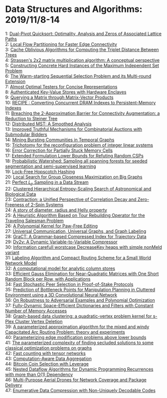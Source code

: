 # Data Structures and Algorithms: 2019/11/8-14  
1: [Dual-Pivot Quicksort: Optimality, Analysis and Zeros of Associated  Lattice Paths](https://doi.org/10.48550/arXiv.1611.00258)  
2: [Local Flow Partitioning for Faster Edge Connectivity](https://doi.org/10.48550/arXiv.1704.01254)  
3: [Cache Oblivious Algorithms for Computing the Triplet Distance Between  Trees](https://doi.org/10.48550/arXiv.1706.10284)  
4: [Strassen's 2x2 matrix multiplication algorithm: A conceptual perspective](https://doi.org/10.48550/arXiv.1708.08083)  
5: [Constructing Concrete Hard Instances of the Maximum Independent Set  Problem](https://doi.org/10.48550/arXiv.1807.03739)  
6: [The Warm-starting Sequential Selection Problem and its Multi-round  Extension](https://doi.org/10.48550/arXiv.1809.07299)  
7: [Almost Optimal Testers for Concise Representations](https://doi.org/10.48550/arXiv.1904.09958)  
8: [Authenticated Key-Value Stores with Hardware Enclaves](https://doi.org/10.48550/arXiv.1904.12068)  
9: [Querying a Matrix through Matrix-Vector Products](https://doi.org/10.48550/arXiv.1906.05736)  
10: [RECIPE : Converting Concurrent DRAM Indexes to Persistent-Memory Indexes](https://doi.org/10.48550/arXiv.1909.13670)  
11: [Breaching the 2-Approximation Barrier for Connectivity Augmentation: a  Reduction to Steiner Tree](https://doi.org/10.48550/arXiv.1911.02259)  
12: [Distributed MST: A Smoothed Analysis](https://doi.org/10.48550/arXiv.1911.02628)  
13: [Improved Truthful Mechanisms for Combinatorial Auctions with Submodular  Bidders](https://doi.org/10.48550/arXiv.1911.02716)  
14: [Mining Bursting Communities in Temporal Graphs](https://doi.org/10.48550/arXiv.1911.02780)  
15: [Trichotomy for the reconfiguration problem of integer linear systems](https://doi.org/10.48550/arXiv.1911.02786)  
16: [Error Correction for Partially Stuck Memory Cells](https://doi.org/10.48550/arXiv.1911.02904)  
17: [Extended Formulation Lower Bounds for Refuting Random CSPs](https://doi.org/10.48550/arXiv.1911.02911)  
18: [Probabilistic Watershed: Sampling all spanning forests for seeded  segmentation and semi-supervised learning](https://doi.org/10.48550/arXiv.1911.02921)  
19: [Lock-Free Hopscotch Hashing](https://doi.org/10.48550/arXiv.1911.03028)  
20: [Local Search for Group Closeness Maximization on Big Graphs](https://doi.org/10.48550/arXiv.1911.03360)  
21: [Perfect $L_p$ Sampling in a Data Stream](https://doi.org/10.48550/arXiv.1808.05497)  
22: [Clustered Hierarchical Entropy-Scaling Search of Astronomical and  Biological Data](https://doi.org/10.48550/arXiv.1908.08551)  
23: [Contraction: a Unified Perspective of Correlation Decay and  Zero-Freeness of 2-Spin Systems](https://doi.org/10.48550/arXiv.1909.04244)  
24: [A story of diameter, radius and Helly property](https://doi.org/10.48550/arXiv.1910.10412)  
25: [A Heuristic Algorithm Based on Tour Rebuilding Operator for the  Traveling Salesman Problem](https://doi.org/10.48550/arXiv.1911.01663)  
26: [A Polynomial Kernel for Paw-Free Editing](https://doi.org/10.48550/arXiv.1911.03683)  
27: [Universal Communication, Universal Graphs, and Graph Labeling](https://doi.org/10.48550/arXiv.1911.03757)  
28: [GraCT: A Grammar-based Compressed Index for Trajectory Data](https://doi.org/10.48550/arXiv.1911.04198)  
29: [Dv2v: A Dynamic Variable-to-Variable Compressor](https://doi.org/10.48550/arXiv.1911.04202)  
30: [Information carefull worstcase DecreaseKey heaps with simple nonMeld  variant](https://doi.org/10.48550/arXiv.1911.04372)  
31: [Labeling Algorithm and Compact Routing Scheme for a Small World Network  Model](https://doi.org/10.48550/arXiv.1806.01469)  
32: [A computational model for analytic column stores](https://doi.org/10.48550/arXiv.1904.12217)  
33: [Efficient Gauss Elimination for Near-Quadratic Matrices with One Short  Random Block per Row, with Applications](https://doi.org/10.48550/arXiv.1907.04750)  
34: [Fast Stochastic Peer Selection in Proof-of-Stake Protocols](https://doi.org/10.48550/arXiv.1911.04629)  
35: [Prediction of Bottleneck Points for Manipulation Planning in Cluttered  Environment using a 3D Convolutional Neural Network](https://doi.org/10.48550/arXiv.1911.04676)  
36: [On Robustness to Adversarial Examples and Polynomial Optimization](https://doi.org/10.48550/arXiv.1911.04681)  
37: [Fully-Dynamic Space-Efficient Dictionaries and Filters with Constant  Number of Memory Accesses](https://doi.org/10.48550/arXiv.1911.05060)  
38: [Graph-based data clustering: a quadratic-vertex problem kernel for  s-Plex Cluster Vertex Deletion](https://doi.org/10.48550/arXiv.0909.2814)  
39: [A parameterized approximation algorithm for the mixed and windy  Capacitated Arc Routing Problem: theory and experiments](https://doi.org/10.48550/arXiv.1506.05620)  
40: [Parameterizing edge modification problems above lower bounds](https://doi.org/10.48550/arXiv.1512.04047)  
41: [The parameterized complexity of finding secluded solutions to some  classical optimization problems on graphs](https://doi.org/10.48550/arXiv.1606.09000)  
42: [Fast counting with tensor networks](https://doi.org/10.48550/arXiv.1805.00475)  
43: [Computation-Aware Data Aggregation](https://doi.org/10.48550/arXiv.1806.05701)  
44: [Bitcoin Coin Selection with Leverage](https://doi.org/10.48550/arXiv.1911.01330)  
45: [Nested Dataflow Algorithms for Dynamic Programming Recurrences with more  than O(1) Dependency](https://doi.org/10.48550/arXiv.1911.05333)  
46: [Multi-Purpose Aerial Drones for Network Coverage and Package Delivery](https://doi.org/10.48550/arXiv.1911.05624)  
47: [Enumerative Data Compression with Non-Uniquely Decodable Codes](https://doi.org/10.48550/arXiv.1911.05676)  